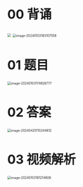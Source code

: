 # 00 背诵

<img src="https://cvp.oss-cn-shanghai.aliyuncs.com/picgo/202404251101371.png" style="zoom:50%;" />

<img src="https://cvp.oss-cn-shanghai.aliyuncs.com/picgo/202401031831601.png" alt="image-20240103183107558" style="zoom:50%;" />



# 01 题目

<img src="C:\Users\51532\AppData\Roaming\Typora\typora-user-images\image-20240103174826777.png" alt="image-20240103174826777" style="zoom:50%;" />



# 02 答案

<img src="https://cvp.oss-cn-shanghai.aliyuncs.com/picgo/202404251102807.png" alt="image-20240425110244612" style="zoom:50%;" />



# 03 视频解析

<img src="https://cvp.oss-cn-shanghai.aliyuncs.com/picgo/202401031812680.png" alt="image-20240103181214606" style="zoom:50%;" />



